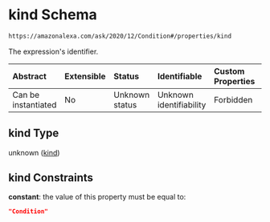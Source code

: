 # kind Schema

```txt
https://amazonalexa.com/ask/2020/12/Condition#/properties/kind
```

The expression's identifier.

| Abstract            | Extensible | Status         | Identifiable            | Custom Properties | Additional Properties | Access Restrictions | Defined In                                                             |
| :------------------ | :--------- | :------------- | :---------------------- | :---------------- | :-------------------- | :------------------ | :--------------------------------------------------------------------- |
| Can be instantiated | No         | Unknown status | Unknown identifiability | Forbidden         | Allowed               | none                | [Condition.json*](../../schemas/Condition.json "open original schema") |

## kind Type

unknown ([kind](condition-properties-kind.md))

## kind Constraints

**constant**: the value of this property must be equal to:

```json
"Condition"
```
